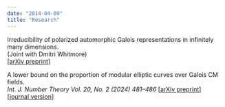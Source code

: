 ```yaml
---
date: "2014-04-09"
title: "Research"
---
```


Irreducibility of polarized automorphic Galois representations in infinitely many dimensions. \
(Joint with Dmitri Whitmore) \
[[arXiv preprint](https://arxiv.org/abs/2507.22631)]

A lower bound on the proportion of modular elliptic curves over Galois CM fields. \
*Int. J. Number Theory Vol. 20, No. 2 (2024) 481–486* [[arXiv preprint](https://arxiv.org/abs/2203.00731)] [[journal version](https://doi.org/10.1142/S1793042124500246)]